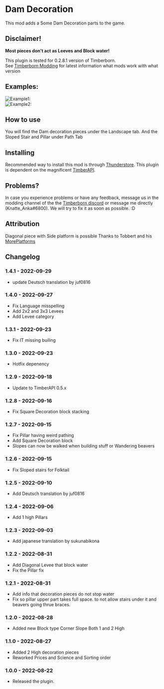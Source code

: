 # Dam Decoration

This mod adds a Some Dam Decoration parts to the game. 


## Disclaimer!
**Most pieces don't act as Leeves and Block water!**  

This plugin is tested for 0.2.8.1 version of Timberborn.  
See [Timberborn Modding](https://docs.google.com/spreadsheets/d/15juA0Fl6ZjbYmoNTg_vjMophBvtjMz8YNUI_KmNdtdg/edit?usp=sharing) for latest information what mods work with what version

## Examples:
![Example1:](https://github.com/KnatteAnka/KATimberbornModsUnity/raw/master/Assets/DamDecoration/StaticFiles/Images/Example1.png)  
![Example2:](https://github.com/KnatteAnka/KATimberbornModsUnity/raw/master/Assets/DamDecoration/StaticFiles/Images/Example2.png)  

## How to use

You will find the Dam decoration pieces under the Landscape tab. 
And the Sloped Stair and Pillar under Path Tab

## Installing

Recommended way to install this mod is through [Thunderstore](https://timberborn.thunderstore.io/). This plugin is dependent on the magnificent [TimberAPI](https://github.com/Timberborn-Modding-Central/TimberAPI).

## Problems?

In case you experience problems or have any feedback, message us in the modding channel of the the [Timberborn discord](https://discord.gg/mfbBF4cWpX) or message me directly (Knatte_Anka#6800). We will try to fix it as soon as possible. :D

## Attribution

Diagonal piece with Side platform is possible Thanks to Tobbert and his [MorePlatforms](https://timberborn.thunderstore.io/package/Tobbert/MorePlatforms/)

## Changelog

### 1.4.1 - 2022-09-29
- update Deutsch translation by juf0816

### 1.4.0 - 2022-09-27

- Fix Language misspelling
- Add 2x2 and 3x3 Levees
- Add Levee category 

### 1.3.1 - 2022-09-23

- Fix IT missing builing 

### 1.3.0 - 2022-09-23
- Hotfix depenency

### 1.2.9 - 2022-09-18

- Update to TimberAPI 0.5.x

### 1.2.8 - 2022-09-16

- Fix Square Decoration block stacking

### 1.2.7 - 2022-09-15

- Fix Pillar having weird pathing
- Add Square Decoration block
- Slopes can now be walked when building stuff or Wandering beavers

### 1.2.6 - 2022-09-15

- Fix Sloped stairs for Folktail

### 1.2.5 - 2022-09-10

- Add Deutsch translation by juf0816

### 1.2.4 - 2022-09-06

- Add 1 high Pillars

### 1.2.3 - 2022-09-03

- Add japanese translation by sukunabikona


### 1.2.2 - 2022-08-31

- Add Diagonal Levee that block water
- Fix the Pillar fix


### 1.2.1 - 2022-08-31

- Add info that decoration pieces do not stop water
- Fix so pillar upper part takes full space. to not allow stairs under it and beavers going thrue braces.

### 1.2.0 - 2022-08-28

- Added new Block type Corner Slope Both 1 and 2 High

### 1.1.0 - 2022-08-27

- Added 2 High decoration pieces
- Reworked Prices and Science and Sorting order

### 1.0.0 - 2022-08-22

- Released the plugin.
